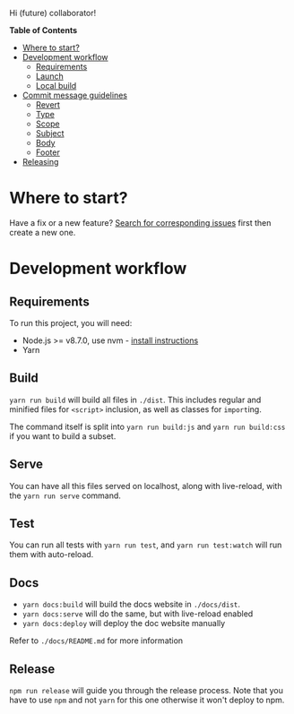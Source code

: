 Hi (future) collaborator!

<!-- START doctoc generated TOC please keep comment here to allow auto update -->
<!-- DON'T EDIT THIS SECTION, INSTEAD RE-RUN doctoc TO UPDATE -->

**Table of Contents**

- [Where to start?][1]
- [Development workflow][2]
  - [Requirements][3]
  - [Launch][4]
  - [Local build][5]
- [Commit message guidelines][6]
  - [Revert][7]
  - [Type][8]
  - [Scope][9]
  - [Subject][10]
  - [Body][11]
  - [Footer][12]
- [Releasing][13]

<!-- END doctoc generated TOC please keep comment here to allow auto update -->

# Where to start?

Have a fix or a new feature? [Search for corresponding
issues][14] first then create a new
one.

# Development workflow

## Requirements

To run this project, you will need:

- Node.js >= v8.7.0, use nvm - [install
  instructions][15]
- Yarn 

## Build

`yarn run build` will build all files in `./dist`. This includes regular and
minified files for `<script>` inclusion, as well as classes for `import`ing.

The command itself is split into `yarn run build:js` and `yarn run build:css` if
you want to build a subset.

## Serve

You can have all this files served on localhost, along with live-reload, with
the `yarn run serve` command.

## Test

You can run all tests with `yarn run test`, and `yarn run test:watch` will run
them with auto-reload.

## Docs

- `yarn docs:build` will build the docs website in `./docs/dist`.
- `yarn docs:serve` will do the same, but with live-reload enabled
- `yarn docs:deploy` will deploy the doc website manually

Refer to `./docs/README.md` for more information

## Release

`npm run release` will guide you through the release process. Note that you have
to use `npm` and not `yarn` for this one otherwise it won't deploy to npm.

[1]: #where-to-start
[2]: #development-workflow
[3]: #requirements
[4]: #launch
[5]: #local-build
[6]: #commit-message-guidelines
[7]: #revert
[8]: #type
[9]: #scope
[10]: #subject
[11]: #body
[12]: #footer
[13]: #releasing
[14]: https://github.com/algolia/docsearch/issues
[15]: https://github.com/creationix/nvm#install-script
